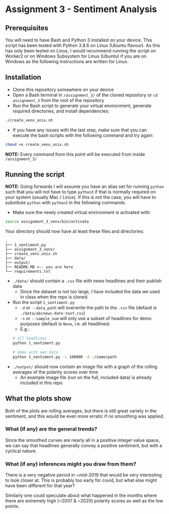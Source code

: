 # Assignment 3 - Sentiment Analysis

## Prerequisites
You will need to have Bash and Python 3 installed on your device. This script has been tested with Python 3.8.6 on Linux (Ubuntu flavour).
As this has only been tested on Linux, I would recommend running the script on Worker2 or on Windows Subsystem for Linux (Ubuntu) if you are on Windows as the following instructions are written for Linux.

## Installation
- Clone this repository somewhere on your device
- Open a Bash terminal in `/assignment_3/` of the cloned repository or `cd assignment_3` from the root of the repository
- Run the Bash script to generate your virtual environment, generate required directories, and install dependencies:

```bash
./create_venv_unix.sh
```
- If you have any issues with the last step, make sure that you can execute the bash scripts with the following command and try again:

```bash
chmod +x create_venv_unix.sh
```

**NOTE:** Every command from this point will be executed from inside `/assignment_3/`

## Running the script
**NOTE:** Going forwards I will assume you have an alias set for running `python` such that you will not have to type `python3` if that is normally required on your system (usually Mac / Linux). If this is not the case, you will have to substitute `python` with `python3` in the following commands.

- Make sure the newly created virtual environment is activated with:

```bash
source assignment_3_venv/bin/activate
```

Your directory should now have at least these files and directories:

```
.
├── 1_sentiment.py
├── assignment_3_venv/
├── create_venv_unix.sh
├── data/
├── output/
├── README.MD <-- you are here
└── requirements.txt
```

- `./data/` should contain a `.csv` file with news headlines and their publish data
    - Since the dataset is not too large, I have included the data we used in class when the repo is cloned. 
- Run the script `1_sentiment.py`
    - `-d` or `--data_path` will overwrite the path to the `.csv` file (default is `./data/abcnews-date-text.csv`)
    - `-s` or `--sample_num` will only use a subset of headlines for demo purposes (default is `None`, i.e. all headlines)
    - E.g.:
    ```bash
    # all headlines
    python 1_sentiment.py

    # demo with own data
    python 1_sentiment.py -s 100000 -d ./some/path
    ```
- `./output/` should now contain an image file with a graph of the rolling averages of the polarity scores over time
    - An example image file (run on the full, included data) is already included in this repo

## What the plots show
Both of the plots are rolling averages, but there is still great variety in the sentiment, and this would be even more erratic if no smoothing was applied.

### What (if any) are the general trends?
Since the smoothed curves are nearly all in a positive integer value space, we can say that headlines generally convey a positive sentiment, but with a cyclical nature.

### What (if any) inferences might you draw from them?
There is a very negative period in ~mid-2019 that would be very interesting to look closer at. This is probably too early for covid, but what else might have been different for that year?

Similarly one could speculate about what happened in the months where there are extremely high (~2007 & ~2020) polarity scores as well as the low points.